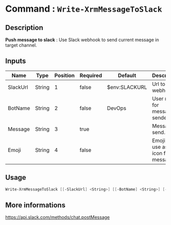 ﻿# Command : `Write-XrmMessageToSlack` 

## Description

**Push message to slack** : Use Slack webhook to send current message in target channel.

## Inputs

Name|Type|Position|Required|Default|Description
----|----|--------|--------|-------|-----------
SlackUrl|String|1|false|$env:SLACKURL|Url to Slack webhook.
BotName|String|2|false|DevOps|User name for message sender.
Message|String|3|true||Message to send.
Emoji|String|4|false||Emoji to use as the icon for this message.


## Usage

```Powershell 
Write-XrmMessageToSlack [[-SlackUrl] <String>] [[-BotName] <String>] [-Message] <String> [[-Emoji] <String>] [<CommonParameters>]
``` 

## More informations

https://api.slack.com/methods/chat.postMessage


